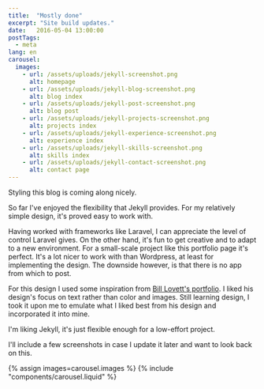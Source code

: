 ```yaml
---
title:  "Mostly done"
excerpt: "Site build updates."
date:   2016-05-04 13:00:00
postTags:
  - meta
lang: en
carousel:
  images:
    - url: /assets/uploads/jekyll-screenshot.png
      alt: homepage
    - url: /assets/uploads/jekyll-blog-screenshot.png
      alt: blog index
    - url: /assets/uploads/jekyll-post-screenshot.png
      alt: blog post
    - url: /assets/uploads/jekyll-projects-screenshot.png
      alt: projects index
    - url: /assets/uploads/jekyll-experience-screenshot.png
      alt: experience index
    - url: /assets/uploads/jekyll-skills-screenshot.png
      alt: skills index
    - url: /assets/uploads/jekyll-contact-screenshot.png
      alt: contact page
---
```

Styling this blog is coming along nicely.

So far I've enjoyed the flexibility that Jekyll provides.
For my relatively simple design, it's proved easy to work with.

Having worked with frameworks like Laravel, I can appreciate the level of control Laravel gives.
On the other hand, it's fun to get creative and to adapt to a new environment.
For a small-scale project like this portfolio page it's perfect.
It's a lot nicer to work with than Wordpress, at least for implementing the design.
The downside however, is that there is no app from which to post.

For this design I used some inspiration from [Bill Lovett's portfolio](http://ilovett.com/).
I liked his design's focus on text rather than color and images.
Still learning design, I took it upon me to emulate what I liked best from his design and incorporated it into mine.

I'm liking Jekyll, it's just flexible enough for a low-effort project.

I'll include a few screenshots in case I update it later and want to look back on this.

{% assign images=carousel.images %}
{% include "components/carousel.liquid" %}
